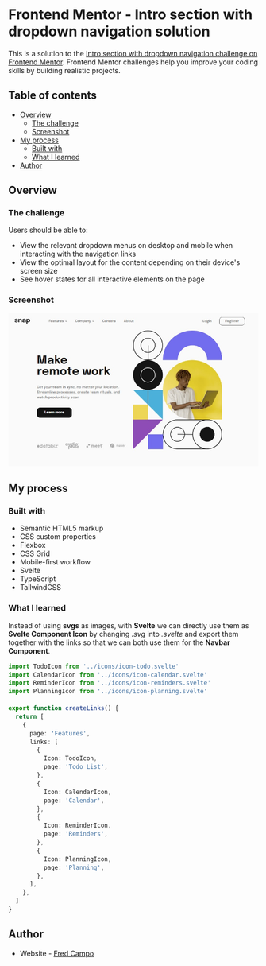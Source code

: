 # Frontend Mentor - Intro section with dropdown navigation solution

This is a solution to the [Intro section with dropdown navigation challenge on Frontend Mentor](https://www.frontendmentor.io/challenges/intro-section-with-dropdown-navigation-ryaPetHE5). Frontend Mentor challenges help you improve your coding skills by building realistic projects.

## Table of contents

- [Overview](#overview)
  - [The challenge](#the-challenge)
  - [Screenshot](#screenshot)
- [My process](#my-process)
  - [Built with](#built-with)
  - [What I learned](#what-i-learned)
- [Author](#author)

## Overview

### The challenge

Users should be able to:

- View the relevant dropdown menus on desktop and mobile when interacting with the navigation links
- View the optimal layout for the content depending on their device's screen size
- See hover states for all interactive elements on the page

### Screenshot

![Output](./design/output.jpg)

## My process

### Built with

- Semantic HTML5 markup
- CSS custom properties
- Flexbox
- CSS Grid
- Mobile-first workflow
- Svelte
- TypeScript
- TailwindCSS

### What I learned

Instead of using **svgs** as images, with **Svelte** we can directly use them as **Svelte Component Icon** by changing _.svg_ into _.svelte_ and export them together with the links so that we can both use them for the **Navbar Component**.

```ts
import TodoIcon from '../icons/icon-todo.svelte'
import CalendarIcon from '../icons/icon-calendar.svelte'
import ReminderIcon from '../icons/icon-reminders.svelte'
import PlanningIcon from '../icons/icon-planning.svelte'

export function createLinks() {
  return [
    {
      page: 'Features',
      links: [
        {
          Icon: TodoIcon,
          page: 'Todo List',
        },
        {
          Icon: CalendarIcon,
          page: 'Calendar',
        },
        {
          Icon: ReminderIcon,
          page: 'Reminders',
        },
        {
          Icon: PlanningIcon,
          page: 'Planning',
        },
      ],
    },
  ]
}
```

## Author

- Website - [Fred Campo](https://github.com/fredcamp)
